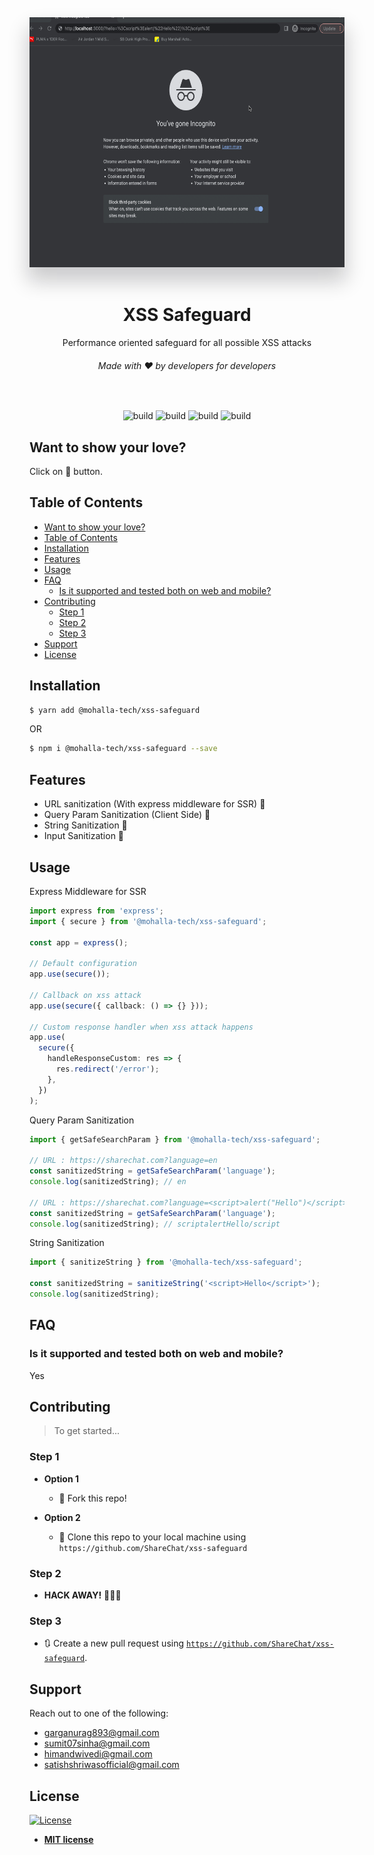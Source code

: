 <div align="center">
  <img src="./gif/safeguard.gif" height="400" title="Anurag Garg"   alt="Anurag Garg" style="box-shadow: 0 20px 30px 3px rgba(9, 9, 16, 0.2);">
</div>

<br>

<h1 align="center">XSS Safeguard</h1>

<p align="center">Performance oriented safeguard for all possible XSS attacks
</p>

<h6 align="center">Made with ❤️ by developers for developers</h6>

<br>
<p align="center">
<img src="https://img.shields.io/travis/badges/badgerbadgerbadger.svg?style=flat-square" alt="build"/>
<img src="https://img.shields.io/github/issues/ShareChat/xss-safeguard" alt="build"/>
<img src="https://img.shields.io/github/issues-pr/ShareChat/xss-safeguard" alt="build"/>
<img src="https://img.shields.io/:license-mit-blue.svg?style=flat-square" alt="build"/>
</p>

## Want to show your love?

<p>Click on 🌟 button.</p>

## Table of Contents

- [Want to show your love?](#want-to-show-your-love)
- [Table of Contents](#table-of-contents)
- [Installation](#installation)
- [Features](#features)
- [Usage](#usage)
- [FAQ](#faq)
  - [Is it supported and tested both on web and mobile?](#is-it-supported-and-tested-both-on-web-and-mobile)
- [Contributing](#contributing)
  - [Step 1](#step-1)
  - [Step 2](#step-2)
  - [Step 3](#step-3)
- [Support](#support)
- [License](#license)

## Installation

```bash
$ yarn add @mohalla-tech/xss-safeguard
```

OR

```bash
$ npm i @mohalla-tech/xss-safeguard --save
```

## Features

- URL sanitization (With express middleware for SSR) :100:
- Query Param Sanitization (Client Side) :100:
- String Sanitization :100:
- Input Sanitization :100:

## Usage

Express Middleware for SSR

```ts
import express from 'express';
import { secure } from '@mohalla-tech/xss-safeguard';

const app = express();

// Default configuration
app.use(secure());

// Callback on xss attack
app.use(secure({ callback: () => {} }));

// Custom response handler when xss attack happens
app.use(
  secure({
    handleResponseCustom: res => {
      res.redirect('/error');
    },
  })
);
```

Query Param Sanitization

```ts
import { getSafeSearchParam } from '@mohalla-tech/xss-safeguard';

// URL : https://sharechat.com?language=en
const sanitizedString = getSafeSearchParam('language');
console.log(sanitizedString); // en

// URL : https://sharechat.com?language=<script>alert("Hello")</script>
const sanitizedString = getSafeSearchParam('language');
console.log(sanitizedString); // scriptalertHello/script
```

String Sanitization

```ts
import { sanitizeString } from '@mohalla-tech/xss-safeguard';

const sanitizedString = sanitizeString('<script>Hello</script>');
console.log(sanitizedString);
```

## FAQ

### Is it supported and tested both on web and mobile?

Yes

## Contributing

> To get started...

### Step 1

- **Option 1**

  - 🍴 Fork this repo!

- **Option 2**
  - 👯 Clone this repo to your local machine using `https://github.com/ShareChat/xss-safeguard`

### Step 2

- **HACK AWAY!** 🔨🔨🔨

### Step 3

- 🔃 Create a new pull request using <a href="https://github.com/ShareChat/xss-safeguard" target="_blank">`https://github.com/ShareChat/xss-safeguard`</a>.

## Support

Reach out to one of the following:

- garganurag893@gmail.com
- sumit07sinha@gmail.com
- himandwivedi@gmail.com
- satishshriwasofficial@gmail.com

## License

[![License](https://img.shields.io/:license-mit-blue.svg?style=flat-square)](http://badges.mit-license.org)

- **[MIT license](http://opensource.org/licenses/mit-license.php)**
